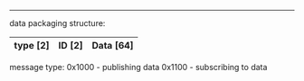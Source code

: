 


-----
data packaging structure:

| type [2] | ID [2] | Data [64] |
| -------- | ------ | --------- |

message type:
0x1000 - publishing data
0x1100 - subscribing to data
